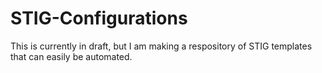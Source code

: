 # STIG-Configurations
This is currently in draft, but I am making a respository of STIG templates that can easily be automated.

